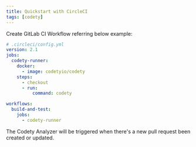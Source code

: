 ```yaml
---
title: Quickstart with CircleCI
tags: [codety]
---
```


Create GitLab CI Workflow referring below example:
```yaml
# .circleci/config.yml
version: 2.1
jobs:
  codety-runner:
    docker:
      - image: codetyio/codety
    steps:
      - checkout
      - run:
          command: codety

workflows:
  build-and-test:
    jobs:
      - codety-runner


```
The Codety Analyzer will be triggered when there's a new pull request been created or updated. 
